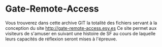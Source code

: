 # Gate-Remote-Access

Vous trouverez dans cette archive GIT la totalité des fichiers servant à la conception du site http://gate-remote-access.esy.es
Ce site permet aux visiteurs de s'amuser en suivant une histoire de SF au cours de laquelle leurs capacités de réflexion seront mises à l'épreuve.
